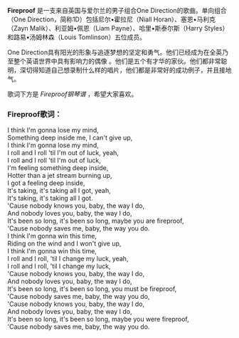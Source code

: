 

**Fireproof** 是一支来自英国与爱尔兰的男子组合One Direction的歌曲。单向组合（One
Direction，简称1D）包括尼尔•霍拉尼（Niall Horan）、塞恩•马利克（Zayn Malik）、利亚姆•佩恩（Liam
Payne）、哈里•斯泰尔斯（Harry Styles）和路易•汤姆林森（Louis Tomlinson）五位成员。

  
One Direction具有阳光的形象与追逐梦想的坚定和勇气。他们已经成为在全英乃至整个英语世界中具有影响力的偶像
。他们是五个有才华的家伙。他们都非常聪明，深切得知道自己想录制什么样的唱片，他们都是非常好的成功例子，并且接地气。

  
歌词下方是 _Fireproof钢琴谱_ ，希望大家喜欢。

### Fireproof歌词：

I think I'm gonna lose my mind,  
Something deep inside me, I can't give up,  
I think I'm gonna lose my mind,  
I roll and I roll 'til I'm out of luck, yeah,  
I roll and I roll 'til I'm out of luck,  
I'm feeling something deep inside,  
Hotter than a jet stream burning up,  
I got a feeling deep inside,  
It's taking, it's taking all I got, yeah,  
It's taking, it's taking all I got.  
'Cause nobody knows you, baby, the way I do,  
And nobody loves you, baby, the way I do,  
It's been so long, it's been so long, maybe you are fireproof,  
'Cause nobody saves me, baby, the way you do.  
I think I'm gonna win this time,  
Riding on the wind and I won't give up,  
I think I'm gonna win this time,  
I roll and I roll, 'til I change my luck, yeah,  
I roll and I roll, 'til I change my luck,  
'Cause nobody knows you, baby, the way I do,  
And nobody loves you, baby, the way I do,  
It's been so long, it's been so long, you must be fireproof,  
'Cause nobody saves me, baby, the way you do,  
'Cause nobody knows you, baby, the way I do,  
And nobody loves you, baby, the way I do,  
It's been so long, it's been so long, maybe you were fireproof,  
'Cause nobody saves me, baby, the way you do.

